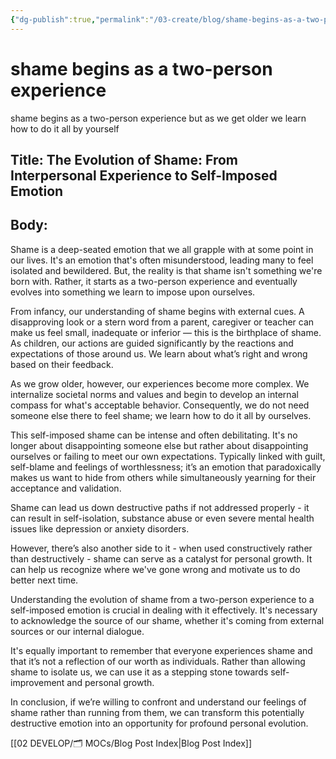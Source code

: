 ```yaml
---
{"dg-publish":true,"permalink":"/03-create/blog/shame-begins-as-a-two-person-experience/","tags":["shame","emotional-health"]}
---
```



# shame begins as a two-person experience

shame begins as a two-person experience but as we get older we learn how to do it all by yourself

## Title: The Evolution of Shame: From Interpersonal Experience to Self-Imposed Emotion

## Body:

Shame is a deep-seated emotion that we all grapple with at some point in our lives. It's an emotion that's often misunderstood, leading many to feel isolated and bewildered. But, the reality is that shame isn't something we're born with. Rather, it starts as a two-person experience and eventually evolves into something we learn to impose upon ourselves.

From infancy, our understanding of shame begins with external cues. A disapproving look or a stern word from a parent, caregiver or teacher can make us feel small, inadequate or inferior — this is the birthplace of shame. As children, our actions are guided significantly by the reactions and expectations of those around us. We learn about what’s right and wrong based on their feedback.

As we grow older, however, our experiences become more complex. We internalize societal norms and values and begin to develop an internal compass for what's acceptable behavior. Consequently, we do not need someone else there to feel shame; we learn how to do it all by ourselves.

This self-imposed shame can be intense and often debilitating. It's no longer about disappointing someone else but rather about disappointing ourselves or failing to meet our own expectations. Typically linked with guilt, self-blame and feelings of worthlessness; it’s an emotion that paradoxically makes us want to hide from others while simultaneously yearning for their acceptance and validation.

Shame can lead us down destructive paths if not addressed properly - it can result in self-isolation, substance abuse or even severe mental health issues like depression or anxiety disorders.

However, there’s also another side to it - when used constructively rather than destructively - shame can serve as a catalyst for personal growth. It can help us recognize where we've gone wrong and motivate us to do better next time.

Understanding the evolution of shame from a two-person experience to a self-imposed emotion is crucial in dealing with it effectively. It's necessary to acknowledge the source of our shame, whether it's coming from external sources or our internal dialogue.

It's equally important to remember that everyone experiences shame and that it’s not a reflection of our worth as individuals. Rather than allowing shame to isolate us, we can use it as a stepping stone towards self-improvement and personal growth.

In conclusion, if we’re willing to confront and understand our feelings of shame rather than running from them, we can transform this potentially destructive emotion into an opportunity for profound personal evolution.


[[02 DEVELOP/🗂️ MOCs/Blog Post Index\|Blog Post Index]]